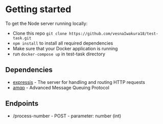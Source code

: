 # Getting started

To get the Node server running locally:

- Clone this repo `git clone https://github.com/vesnaIwakura18/test-task.git`
- `npm install` to install all required dependencies
- Make sure that your Docker application is running
- run `docker-compose up` in test-task directory

## Dependencies

- [expressjs](https://github.com/expressjs/express) - The server for handling and routing HTTP requests
- [amqp](https://www.rabbitmq.com/getstarted.html) - Advanced Message Queuing Protocol

## Endpoints

- /process-number - POST - parameter: number (int)

